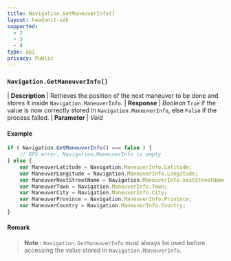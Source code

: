 ```yaml
---
title: Navigation.GetManeuverInfo()
layout: headunit-sdk
supported:
  - 2
  - 3
  - 4
type: api
privacy: Public
---
```


### `Navigation.GetManeuverInfo()`

| **Description** | Retrieves the position of the next maneuver to be done and stores it inside `Navigation.ManeuverInfo`.
| **Response** | *Boolean*  `True` if the value is now correctly stored in `Navigation.ManeuverInfo`, else `False` if the process failed.
| **Parameter**   | *Void*

#### Example

```javascript
if ( Navigation.GetManeuverInfo() === false ) {
	// GPS error, Navigation.ManeuverInfo is empty
} else {
	var ManeuverLatitude = Navigation.ManeuverInfo.Latitude;
	var ManeuverLongitude = Navigation.ManeuverInfo.Longitude;
	var ManeuverNextStreetName = Navigation.ManeuverInfo.nextStreetName;
	var ManeuverTown = Navigation.ManeuverInfo.Town;
	var ManeuverCity = Navigation.ManeuverInfo.City;
	var ManeuverProvince = Navigation.ManeuverInfo.Province;
	var ManeuverCountry = Navigation.ManeuverInfo.Country;
}
```

#### Remark

>**Note :** `Navigation.GetManeuverInfo` must always be used before accessing the value stored in `Navigation.ManeuverInfo`.